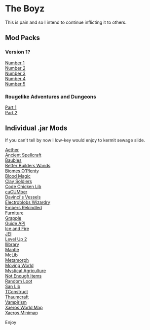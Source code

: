 # The Boyz
This is pain and so I intend to continue inflicting it to others.
## Mod Packs
### Version 1?
<a href="https://github.com/Brandaline/TheBoyz/raw/main/Alex's%20Porn.zip" download>Number 1</a>    
<a href="https://github.com/Brandaline/TheBoyz/raw/main/Bibleman%20Smut.zip" download>Number 2</a>        
<a href="https://github.com/Brandaline/TheBoyz/raw/main/Logan's%20Dildo.zip" download>Number 3</a>           
<a href="https://github.com/Brandaline/TheBoyz/raw/main/Trojan%20VirUs.zip" download>Number 4</a>              
<a href="https://github.com/Brandaline/TheBoyz/raw/main/Matt's%20Unreleased%20EP.zip" download>Number 5</a>          
### Rougelike Adventures and Dungeons
<a href="https://github.com/Brandaline/TheBoyz/raw/main/Part%201.zip" download>Part 1</a>        
<a href="https://github.com/Brandaline/TheBoyz/raw/main/Part%20Two.zip" download>Part 2</a> 

## Individual .jar Mods 
If you can't tell by now I low-key would enjoy to kermit sewage slide.       
                       
<a href="https://github.com/Brandaline/TheBoyz/raw/main/aether-1.12.2-v1.5.3.2.jar" download>Aether</a>      
<a href="https://github.com/Brandaline/TheBoyz/raw/main/AncientSpellcraft-1.12.2-1.2.1.jar" download>Ancient Spellcraft</a>  
<a href="https://github.com/Brandaline/TheBoyz/raw/main/Baubles-1.12-1.5.2.jar" download>Baubles</a>  
<a href="https://github.com/Brandaline/TheBoyz/raw/main/BetterBuildersWands-1.12.2-0.13.2.271%2B5997513.jar" download>Better Builders Wands</a>  
<a href="https://github.com/Brandaline/TheBoyz/raw/main/BiomesOPlenty-1.12.2-7.0.1.2441-universal.jar" download>Biomes O'Plenty</a>  
<a href="https://github.com/Brandaline/TheBoyz/raw/main/BloodMagic-1.12.2-2.4.3-105.jar" download>Blood Magic</a>  
<a href="https://github.com/Brandaline/TheBoyz/raw/main/ClaySoldiersMod-1.12.2-3.0.0-beta.2.jar" download>Clay Soldiers</a>  
<a href="https://github.com/Brandaline/TheBoyz/raw/main/CodeChickenLib-1.12.2-3.2.3.358-universal.jar" download>Code Chicken Lib</a>  
<a href="https://github.com/Brandaline/TheBoyz/raw/main/Cucumber-1.12.2-1.1.3.jar" download>cuCUMber</a>  
<a href="https://github.com/Brandaline/TheBoyz/raw/main/davincisvessels-1.12-6.340-full.jar" download>Davinci's Vessels</a>            
<a href="https://github.com/Brandaline/TheBoyz/raw/main/ElectroblobsWizardry-4.3.4-MC1.12.2.jar" download>Electroblobs Wizardry</a>  
<a href="https://github.com/Brandaline/TheBoyz/raw/main/EmbersRekindled-1.18.jar" download>Embers Rekindled</a>  
<a href="https://github.com/Brandaline/TheBoyz/raw/main/furniture-6.3.1-1.12.2.jar" download>Furniture</a>      
<a href="https://github.com/Brandaline/TheBoyz/raw/main/grapplemod-v11.1-1.12.2.jar" download>Grapple</a>        
<a href="https://github.com/Brandaline/TheBoyz/raw/main/Guide-API-1.12-2.1.8-63.jar" download>Guide API</a>  
<a href="https://github.com/Brandaline/TheBoyz/raw/main/iceandfire-1.9.1-1.12.2.jar" download>Ice and Fire</a>     
<a href="https://github.com/Brandaline/TheBoyz/raw/main/jei_1.12.2-4.15.0.287.jar" download>JEI</a>       
<a href="https://github.com/Brandaline/TheBoyz/raw/main/levelup2-1.5.8.jar" download>Level Up 2</a>                
<a href="https://github.com/Brandaline/TheBoyz/raw/main/llibrary-1.7.20-1.12.2.jar" download>llibrary</a>      
<a href="https://github.com/Brandaline/TheBoyz/raw/main/Mantle-1.12-1.3.3.55.jar" download>Mantle</a>        
<a href="https://github.com/Brandaline/TheBoyz/raw/main/mclib-2.3.4-1.12.2.jar" download>McLib</a>        
<a href="https://github.com/Brandaline/TheBoyz/raw/main/metamorph-1.2.9-1.12.2.jar" download>Metamorph</a>      
<a href="https://github.com/Brandaline/TheBoyz/raw/main/movingworld-1.12-6.353-full.jar" download>Moving World</a>       
<a href="https://github.com/Brandaline/TheBoyz/raw/main/MysticalAgriculture-1.12.2-1.7.5.jar" download>Mystical Agriculture</a>        
<a href="https://github.com/Brandaline/TheBoyz/raw/main/NotEnoughItems-1.12.2-2.4.3.245-universal.jar" download>Not Enough Items</a>       
<a href="https://github.com/Brandaline/TheBoyz/raw/main/randomloot-1.12.2-1.7.5.jar" download>Random Loot</a>         
<a href="https://github.com/Brandaline/TheBoyz/raw/main/SanLib-1.12.2-1.6.3.jar" download>San Lib</a>                
<a href="https://github.com/Brandaline/TheBoyz/raw/main/TConstruct-1.12.2-2.13.0.183.jar" download>TConstruct</a>       
<a href="https://github.com/Brandaline/TheBoyz/raw/main/Thaumcraft-1.12.2-6.1.BETA26.jar" download>Thaumcraft</a>     
<a href="https://github.com/Brandaline/TheBoyz/raw/main/Vampirism-1.12.2-1.6.2.jar" download>Vampirism</a>       
<a href="https://github.com/Brandaline/TheBoyz/raw/main/XaerosWorldMap_1.16.0_Forge_1.12.jar" download>Xaeros World Map</a>       
<a href="https://github.com/Brandaline/TheBoyz/raw/main/Xaeros_Minimap_21.15.0.1_Forge_1.12.jar" download>Xaeros Minimap</a>        

Enjoy

